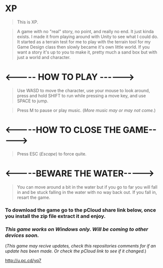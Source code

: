 # XP

>This is XP. 

>A game with no "real" story, no point, and really no end. It just kinda exists. I made it from playing around with Unity to see what I could do. It started as a terrain test for me to play with the terrain tool for my Game Design class then slowly became it's own little world. If you want a story it's up to you to make it, pretty much a sand box but with just a world and character.


# <----- HOW TO PLAY ------>

>Use WASD to move the character, use your mouse to look around, press and hold SHIFT to run while pressing a move key, and use SPACE to jump.

>Press M to pause or play music. (_More music may or may not come._)

# <-----HOW TO CLOSE THE GAME----->

>Press ESC (_Escape_) to force quite.

# <-----BEWARE THE WATER----->

>You can move around a bit in the water but if you go to far you will fall in and be stuck falling in the water with no way back out. If you fall in, resart the game.

### To download the game go to the pCloud share link below, once you install the zip file extract it and enjoy. 
### *This game works on Windows only. Will be coming to other devices soon.*

(_This game may recive updates, check this repositories comments for if an update has been made. Or check the pCloud link to see if it changed._)

http://u.pc.cd/yq7
